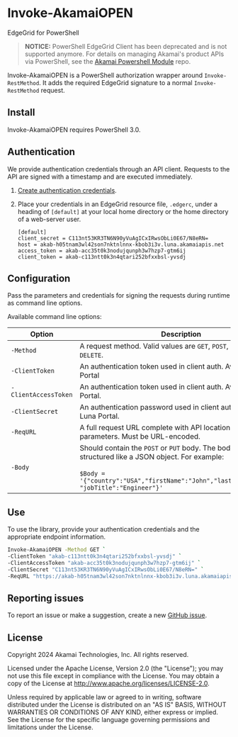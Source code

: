 # Invoke-AkamaiOPEN

EdgeGrid for PowerShell

> **NOTICE:** PowerShell EdgeGrid Client has been deprecated and is not supported anymore. For details on managing Akamai's product APIs via PowerShell, see the [Akamai Powershell Module](https://github.com/akamai/PowerShell) repo.

Invoke-AkamaiOPEN is a PowerShell authorization wrapper around `Invoke-RestMethod`. It adds the required EdgeGrid signature to a normal `Invoke-RestMethod` request.

## Install

Invoke-AkamaiOPEN requires PowerShell 3.0.

## Authentication

We provide authentication credentials through an API client. Requests to the API are signed with a timestamp and are executed immediately.

1. [Create authentication credentials](https://techdocs.akamai.com/developer/docs/set-up-authentication-credentials).

2. Place your credentials in an EdgeGrid resource file, `.edgerc`, under a heading of `[default]` at your local home directory or the home directory of a web-server user.

    ```
    [default]
    client_secret = C113nt53KR3TN6N90yVuAgICxIRwsObLi0E67/N8eRN=
    host = akab-h05tnam3wl42son7nktnlnnx-kbob3i3v.luna.akamaiapis.net
    access_token = akab-acc35t0k3nodujqunph3w7hzp7-gtm6ij
    client_token = akab-c113ntt0k3n4qtari252bfxxbsl-yvsdj

## Configuration

Pass the parameters and credentials for signing the requests during runtime as command line options.

Available command line options:

| Option | Description |
| ---------- | --------- |
| `-Method` | A request method. Valid values are `GET`, `POST`, `PUT`, and `DELETE`. |
| `-ClientToken` | An authentication token used in client auth. Available in Luna Portal |
| `-ClientAccessToken` | An authentication token used in client auth. Available in Luna Portal. |
| `-ClientSecret` | An authentication password used in client auth. Available in Luna Portal. |
| `-ReqURL`  | A full request URL complete with API location and parameters. Must be URL-encoded. |
| `-Body` | Should contain the `POST` or `PUT` body. The body should be structured like a JSON object. For example: <br /> <br /> `$Body = '{"country":"USA","firstName":"John","lastName":"Smith", "jobTitle":"Engineer"}'` |

## Use

To use the library, provide your authentication credentials and the appropriate endpoint information.

```bash
Invoke-AkamaiOPEN -Method GET `
-ClientToken "akab-c113ntt0k3n4qtari252bfxxbsl-yvsdj" `
-ClientAccessToken "akab-acc35t0k3nodujqunph3w7hzp7-gtm6ij" `
-ClientSecret "C113nt53KR3TN6N90yVuAgICxIRwsObLi0E67/N8eRN=" `
-ReqURL "https://akab-h05tnam3wl42son7nktnlnnx-kbob3i3v.luna.akamaiapis.net/identity-management/v3/user-profile"
```

## Reporting issues

To report an issue or make a suggestion, create a new [GitHub issue](https://github.com/akamai/AkamaiOPEN-edgegrid-powershell/issues).

## License

Copyright 2024 Akamai Technologies, Inc. All rights reserved.

Licensed under the Apache License, Version 2.0 (the "License");
you may not use this file except in compliance with the License.
You may obtain a copy of the License at http://www.apache.org/licenses/LICENSE-2.0.

Unless required by applicable law or agreed to in writing, software
distributed under the License is distributed on an "AS IS" BASIS,
WITHOUT WARRANTIES OR CONDITIONS OF ANY KIND, either express or implied.
See the License for the specific language governing permissions and
limitations under the License.
